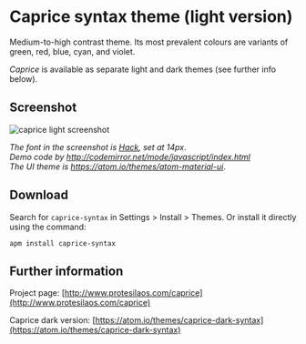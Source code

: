 # Caprice syntax theme (light version)

Medium-to-high contrast theme. Its most prevalent colours are variants of green, red, blue, cyan, and violet.

*Caprice* is available as separate light and dark themes (see further info below).

## Screenshot

![caprice light screenshot](https://raw.githubusercontent.com/protesilaos/prot16/master/caprice/img/caprice_light_sample.png)

*The font in the screenshot is [Hack](https://github.com/chrissimpkins/Hack), set at 14px*.  
*Demo code by http://codemirror.net/mode/javascript/index.html*  
*The UI theme is https://atom.io/themes/atom-material-ui*.

## Download

Search for `caprice-syntax` in Settings > Install > Themes. Or install it directly using the command:

```shell
apm install caprice-syntax
```

## Further information

Project page: [http://www.protesilaos.com/caprice](http://www.protesilaos.com/caprice)

Caprice dark version: [https://atom.io/themes/caprice-dark-syntax](https://atom.io/themes/caprice-dark-syntax)
